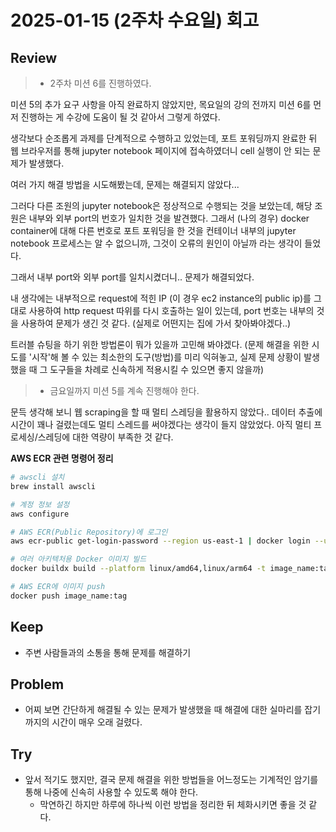 # 2025-01-15 (2주차 수요일) 회고

## Review

> * 2주차 미션 6를 진행하였다.

미션 5의 추가 요구 사항을 아직 완료하지 않았지만,
목요일의 강의 전까지 미션 6를 먼저 진행하는 게 수강에 도움이 될 것 같아서 그렇게 하였다.

생각보다 순조롭게 과제를 단계적으로 수행하고 있었는데,
포트 포워딩까지 완료한 뒤 웹 브라우저를 통해 jupyter notebook 페이지에 접속하였더니
cell 실행이 안 되는 문제가 발생했다.

여러 가지 해결 방법을 시도해봤는데, 문제는 해결되지 않았다...

그러다 다른 조원의 jupyter notebook은 정상적으로 수행되는 것을 보았는데,
해당 조원은 내부와 외부 port의 번호가 일치한 것을 발견했다. 
그래서 (나의 경우) docker container에 대해 다른 번호로 포트 포워딩을 한 것을
컨테이너 내부의 jupyter notebook 프로세스는 알 수 없으니까,
그것이 오류의 원인이 아닐까 라는 생각이 들었다.

그래서 내부 port와 외부 port를 일치시켰더니.. 문제가 해결되었다.

내 생각에는 내부적으로 request에 적힌 IP (이 경우 ec2 instance의 public ip)를 그대로 사용하여 http request 따위를 
다시 호출하는 일이 있는데, port 번호는 내부의 것을 사용하여 문제가 생긴 것 같다.
(실제로 어떤지는 집에 가서 찾아봐야겠다..)

트러블 슈팅을 하기 위한 방법론이 뭐가 있을까 고민해 봐야겠다.
(문제 해결을 위한 시도를 '시작'해 볼 수 있는 최소한의 도구(방법)를 미리 익혀놓고, 실제 문제 상황이 발생했을 때 그 도구들을 차례로 신속하게 적용시킬 수 있으면 좋지 않을까)

> * 금요일까지 미션 5를 계속 진행해야 한다.

문득 생각해 보니 웹 scraping을 할 때 멀티 스레딩을 활용하지 않았다..
데이터 추출에 시간이 꽤나 걸렸는데도 멀티 스레드를 써야겠다는 생각이 들지 않았었다.
아직 멀티 프로세싱/스레딩에 대한 역량이 부족한 것 같다.

**AWS ECR 관련 명령어 정리**

```bash
# awscli 설치
brew install awscli

# 계정 정보 설정
aws configure

# AWS ECR(Public Repository)에 로그인
aws ecr-public get-login-password --region us-east-1 | docker login --username AWS --password-stdin public.ecr.aws/n9v7m7m7

# 여러 아키텍처용 Docker 이미지 빌드
docker buildx build --platform linux/amd64,linux/arm64 -t image_name:tag -f /path/to/Dockerfile

# AWS ECR에 이미지 push
docker push image_name:tag
```

## Keep

* 주변 사람들과의 소통을 통해 문제를 해결하기

## Problem

* 어찌 보면 간단하게 해결될 수 있는 문제가 발생했을 때 해결에 대한 실마리를 잡기까지의 시간이 매우 오래 걸렸다.

## Try

* 앞서 적기도 했지만, 결국 문제 해결을 위한 방법들을 어느정도는 기계적인 암기를 통해 나중에 신속히 사용할 수 있도록 해야 한다.
  * 막연하긴 하지만 하루에 하나씩 이런 방법을 정리한 뒤 체화시키면 좋을 것 같다.